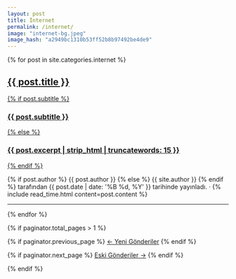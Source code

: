 ```yaml
---
layout: post
title: İnternet
permalink: /internet/
image: "internet-bg.jpeg"
image_hash: "a2949bc1310b53ff52b8b97492be4de9"
---
```


<div class="container">
  {% for post in site.categories.internet %}

  <article class="post-preview">
    <a href="{{ post.url | prepend: site.baseurl | replace: '//', '/' }}">
      <h2 class="post-title">{{ post.title }}</h2>
      {% if post.subtitle %}
      <h3 class="post-subtitle">{{ post.subtitle }}</h3>
      {% else %}
      <h3 class="post-subtitle">{{ post.excerpt | strip_html | truncatewords: 15 }}</h3>
      {% endif %}
    </a>
    <p class="post-meta">
      {% if post.author %}
      {{ post.author }}
      {% else %}
      {{ site.author }}
      {% endif %}
      tarafından
      {{ post.date | date: '%B %d, %Y' }} tarihinde yayınladı. &middot; {% include read_time.html content=post.content %}
    </p>
  </article>

  <hr>

  {% endfor %}

  <!-- Pager -->
  <!-- {% if site.categories.internet.total_pages > 1 %} -->
  {% if paginator.total_pages > 1 %}

  <div class="clearfix">

  {% if paginator.previous_page %}
    <a class="btn btn-primary float-left"
      href="{{ paginator.previous_page_path | prepend: site.baseurl | replace: '//', '/' }}">&larr;
      Yeni<span class="d-none d-md-inline"> Gönderiler</span></a>
  {% endif %}

  {% if paginator.next_page %}
    <a class="btn btn-primary float-right"
      href="{{ paginator.next_page_path | prepend: site.baseurl | replace: '//', '/' }}">Eski<span
        class="d-none d-md-inline"> Gönderiler</span> &rarr;</a>
  {% endif %}

  </div>

  {% endif %}
</div>

